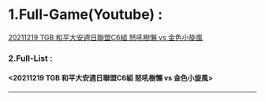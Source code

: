 # 1.Full-Game(Youtube)  : 
[20211219 TGB 和平大安週日聯盟C6組 怒吼樹懶 vs 金色小旋風 ](https://www.youtube.com/watch?v=-gnrqpfih9k)<br>


### 2.Full-List :
#### <20211219 TGB 和平大安週日聯盟C6組 怒吼樹懶 vs 金色小旋風>

<hr/>
